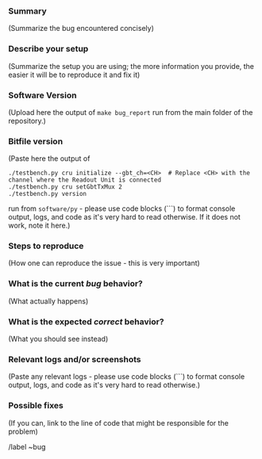 <!---
Please read this!

Before opening a new issue, make sure to search for keywords in the issues
filtered by the "bug" label.

and verify the issue you're about to submit isn't a duplicate.
--->

### Summary

(Summarize the bug encountered concisely)

### Describe your setup

(Summarize the setup you are using; the more information you provide, the easier it will be to reproduce it and fix it)

### Software Version

(Upload here the output of ```make bug_report``` run from the main folder of the repository.)

### Bitfile version

(Paste here the output of

```shell
./testbench.py cru initialize --gbt_ch=<CH>  # Replace <CH> with the channel where the Readout Unit is connected
./testbench.py cru setGbtTxMux 2
./testbench.py version
```

run from ```software/py``` - please use code blocks (```) to format console output, logs, and code as it's very hard to read otherwise.
If it does not work, note it here.)

### Steps to reproduce

(How one can reproduce the issue - this is very important)

### What is the current *bug* behavior?

(What actually happens)

### What is the expected *correct* behavior?

(What you should see instead)

### Relevant logs and/or screenshots

(Paste any relevant logs - please use code blocks (```) to format console output,
logs, and code as it's very hard to read otherwise.)

### Possible fixes

(If you can, link to the line of code that might be responsible for the problem)

/label ~bug
